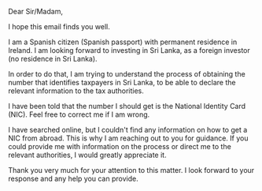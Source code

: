 Dear Sir/Madam,

I hope this email finds you well.

I am a Spanish citizen (Spanish passport) with permanent residence in Ireland. I am looking forward to investing in Sri Lanka, as a foreign investor (no residence in Sri Lanka).

In order to do that, I am trying to understand the process of obtaining the number that identifies taxpayers in Sri Lanka, to be able to declare the relevant information to the tax authorities.

I have been told that the number I should get is the National Identity Card (NIC). Feel free to correct me if I am wrong.

I have searched online, but I couldn't find any information on how to get a NIC from abroad. This is why I am reaching out to you for guidance. If you could provide me with information on the process or direct me to the relevant authorities, I would greatly appreciate it.

Thank you very much for your attention to this matter. I look forward to your response and any help you can provide.